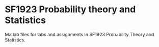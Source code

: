 # SF1923 Probability theory and Statistics
Matlab files for labs and assignments in SF1923 Probability Theory and Statistics.
